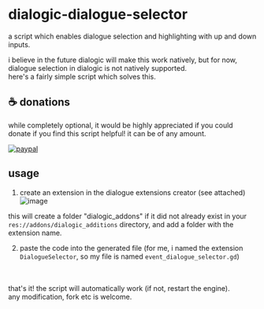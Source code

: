 # dialogic-dialogue-selector
a script which enables dialogue selection and highlighting with up and down inputs.

i believe in the future dialogic will make this work natively, but for now, dialogue selection in dialogic is not natively supported.
<br>
here's a fairly simple script which solves this.

## ☕ donations

while completely optional, it would be highly appreciated if you could donate if you find this script helpful!
it can be of any amount.

[![paypal](https://www.paypalobjects.com/en_US/i/btn/btn_donateCC_LG.gif)](https://paypal.me/irbee246)

## usage

1) create an extension in the dialogue extensions creator (see attached)
![image](https://github.com/user-attachments/assets/8c2041b0-ee36-4ecd-a0dc-7ef94cff2e9a)

this will create a folder "dialogic_addons" if it did not already exist in your `res://addons/dialogic_additions` directory, and add a folder with the extension name.

2) paste the code into the generated file (for me, i named the extension `DialogueSelector`, so my file is named `event_dialogue_selector.gd`)
<br>

<br>
that's it! the script will automatically work (if not, restart the engine).
<br>
any modification, fork etc is welcome.
